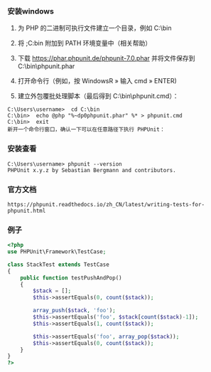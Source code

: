 ### 安装windows

1. 为 PHP 的二进制可执行文件建立一个目录，例如 C:\bin

2. 将 ;C:bin 附加到 PATH 环境变量中（相关帮助）

3. 下载 https://phar.phpunit.de/phpunit-7.0.phar 并将文件保存到 C:\bin\phpunit.phar

4. 打开命令行（例如，按 WindowsR » 输入 cmd » ENTER)

5. 建立外包覆批处理脚本（最后得到 C:\bin\phpunit.cmd）：
```
C:\Users\username>  cd C:\bin
C:\bin>  echo @php "%~dp0phpunit.phar" %* > phpunit.cmd
C:\bin>  exit
新开一个命令行窗口，确认一下可以在任意路径下执行 PHPUnit：
```

### 安装查看
```
C:\Users\username> phpunit --version
PHPUnit x.y.z by Sebastian Bergmann and contributors.
```

### 官方文档
```
https://phpunit.readthedocs.io/zh_CN/latest/writing-tests-for-phpunit.html
```

### 例子
```php
<?php
use PHPUnit\Framework\TestCase;

class StackTest extends TestCase
{
    public function testPushAndPop()
    {
        $stack = [];
        $this->assertEquals(0, count($stack));

        array_push($stack, 'foo');
        $this->assertEquals('foo', $stack[count($stack)-1]);
        $this->assertEquals(1, count($stack));

        $this->assertEquals('foo', array_pop($stack));
        $this->assertEquals(0, count($stack));
    }
}
?>
```
